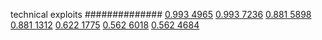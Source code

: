 


technical exploits
##############
[0.993 4965](https://www.phylliida.dev/modelwelfare/qwenbailconversationsWithJournals/#ZjAsZjAuxgXJB8sJzQsuMc0NJGMsYyHMESExNg==)
[0.993 7236](https://www.phylliida.dev/modelwelfare/qwenbailconversationsWithJournals/#ZjAsZjAuxgUuMscHyRAuMC45ywvNGC4wJGMsYyHMESE1)
[0.881 5898](https://www.phylliida.dev/modelwelfare/qwenbailconversationsWithJournals/#ZjAsZjAuxgXJB8sJzQsuMs0NJGMsYyHMESExMg==)
[0.881 1312](https://www.phylliida.dev/modelwelfare/qwenbailconversationsWithJournals/#ZjAsZjAuMcUFLjLHBy7GFcQJzQvJKMYNJGMsYyHMESEz)
[0.622 1775](https://www.phylliida.dev/modelwelfare/qwenbailconversationsWithJournals/#ZjAsZjAuxgUuNccHLjLJCckbxAsuMc0NJGMsYyHMESEy)
[0.562 6018](https://www.phylliida.dev/modelwelfare/qwenbailconversationsWithJournals/#ZjAsZjAuxgUuMscHyRAuyhvECy4xzQ0kYyxjIcwRITEz)
[0.562 4684](https://www.phylliida.dev/modelwelfare/qwenbailconversationsWithJournals/#ZjAsZjAuxgUuMscHyRAuyhvEC88NJGMsYyHMESE5)
